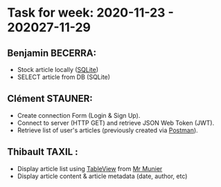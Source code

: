 # Task for week: 2020-11-23 - 202027-11-29

## Benjamin BECERRA:
- Stock article locally ([SQLite](https://en.wikipedia.org/wiki/SQLite))
- SELECT article from DB (SQLite)

## Clément STAUNER:
- Create connection Form (Login & Sign Up).
- Connect to server (HTTP GET) and retrieve JSON Web Token (JWT).
- Retrieve list of user's articles (previously created via [Postman](https://www.postman.com/)).

## Thibault TAXIL :
- Display article list  using [TableView](https://github.com/ISchwarz23/SortableTableView) from [Mr Munier](https://eric.munier.me/rest-tableview/)
- Display article content & article metadata (date, author, etc)